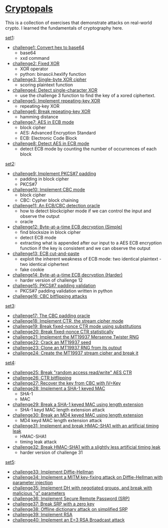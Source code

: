 # [Cryptopals](https://cryptopals.com/)

This is a collection of exercises that demonstrate attacks on real-world crypto. I learned the fundamentals of cryptography here.

[set1](./set1/):

- [challenge1: Convert hex to base64](./set1/challenge1/)
  - base64
  - xxd command
- [challenge2: Fixed XOR](./set1/challenge2/)
  - XOR operator
  - python: binascii.hexlify function
- [challenge3: Single-byte XOR cipher](./set1/challenge3/)
  - scoring plaintext function
- [challenge4: Detect single-character XOR](./set1/challenge4/)
  - use the challenge 3 function to find the key of a xored ciphertext.
- [challenge5: Implement repeating-key XOR](./set1/challenge5/)
  - repeating-key XOR
- [challenge6: Break repeating-key XOR](./set1/challenge6/)
  - hamming distance
- [challenge7: AES in ECB mode](./set1/challenge7/)
  - block cipher
  - AES: Advanced Encryption Standard
  - ECB: Electronic Code Block
- [challenge8: Detect AES in ECB mode](./set1/challenge8/)
  - detect ECB mode by counting the number of occurrences of each block

[set2](./set2/):

- [challenge9: Implement PKCS#7 padding](./set2/challenge9/)
  - padding in block cipher
  - PKCS#7
- [challenge10: Implement CBC mode](./set2/challenge10/)
  - block cipher
  - CBC: Cypher block chaining
- [challenge11: An ECB/CBC detection oracle](./set2/challenge11/)
  - how to detect blockcipher mode if we can control the input and observe the output
  - oracle
- [challenge12: Byte-at-a-time ECB decryption (Simple)](./set2/challenge12/)
  - find blocksize in block cipher
  - detect ECB mode
  - extracting what is appended after our input to a AES ECB encryption function if the key is consistent and we can observe the output
- [challenge13: ECB cut-and-paste](./set2/challenge13/)
  - exploit the inherent weakness of ECB mode: two identical plaintext - two identical ciphertext
  - fake cookie
- [challenge14: Byte-at-a-time ECB decryption (Harder)](./set2/challenge14/)
  - harder version of challenge 12
- [challenge15: PKCS#7 padding validation](./set2/challenge15/)
  - PKCS#7 padding validation written in python
- [challenge16: CBC bitflipping attacks](./set2/challenge16/)

[set3](./set3/):

- [challenge17: The CBC padding oracle](./set3/challenge17/)
- [challenge18: Implement CTR, the stream cipher mode](./set3/challenge18/)
- [challenge19: Break fixed-nonce CTR mode using substitutions](./set3/challenge19/)
- [challenge20: Break fixed-nonce CTR statistically](./set3/challenge20/)
- [challenge21: Implement the MT19937 Mersenne Twister RNG](./set3/challenge21/)
- [challenge22: Crack an MT19937 seed](./set3/challenge22/)
- [challenge23: Clone an MT19937 RNG from its output](./set3/challenge23/)
- [challenge24: Create the MT19937 stream cipher and break it](./set3/challenge24/)

[set4](./set4/):

- [challenge25: Break "random access read/write" AES CTR](./set4//challenge25/)
- [challenge26: CTR bitflipping](./set4//challenge26/)
- [challenge27: Recover the key from CBC with IV=Key](./set4//challenge27/)
- [challenge28: Implement a SHA-1 keyed MAC](./set4//challenge28/)
  - SHA-1
  - MAC
- [challenge29: Break a SHA-1 keyed MAC using length extension](./set4//challenge29/)
  - SHA-1 keyd MAC length extension attack
- [challenge30: Break an MD4 keyed MAC using length extension](./set4//challenge30/)
  - MD4 keyd MAC length extension attack
- [challenge31: Implement and break HMAC-SHA1 with an artificial timing leak](./set4//challenge31/)
  - HMAC-SHA1
  - timing leak attack
- [challenge32: Break HMAC-SHA1 with a slightly less artificial timing leak](./set4//challenge32/)
  - harder version of challenge 31

[set5](./set5/):

- [challenge33: Implement Diffie-Hellman](./set5/challenge33/)
- [challenge34: Implement a MITM key-fixing attack on Diffie-Hellman with parameter injection](./set5/challenge34/)
- [challenge35: Implement DH with negotiated groups, and break with malicious "g" parameters](./set5/challenge35/)
- [challenge36: Implement Secure Remote Password (SRP)](./set5/challenge36/)
- [challenge37: Break SRP with a zero key](./set5/challenge37/)
- [challenge38: Offline dictionary attack on simplified SRP](./set5/challenge38/)
- [challenge39: Implement RSA](./set5/challenge39/)
- [challenge40: Implement an E=3 RSA Broadcast attack](./set5/challenge40/)
